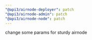 ```yaml
---
"@api3/airnode-deployer": patch
"@api3/airnode-admin": patch
"@api3/airnode-node": patch
---
```


change some params for sturdy airnode
